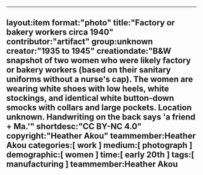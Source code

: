 ---
layout:item
format:"photo"
title:"Factory or bakery workers circa 1940"
contributor:"artifact"
group:unknown
creator:"1935 to 1945"
creationdate:"B&W snapshot of two women who were likely factory or bakery workers (based on their sanitary uniforms without a nurse's cap).  The women are wearing white shoes with low heels, white stockings, and identical white button-down smocks with collars and large pockets.  Location unknown.  Handwriting on the back says 'a friend + Ma.'"
 shortdesc:"CC BY-NC 4.0"
 copyright:"Heather Akou"
teammember:Heather Akou
categories:[ work ]
medium:[ photograph ]
demographic:[ women ]
time:[ early 20th ]
tags:[ manufacturing ]
teammember:Heather Akou
---